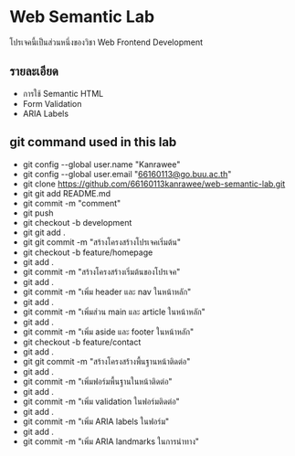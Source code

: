 # Web Semantic Lab
โปรเจคนี้เป็นส่วนหนึ่งของวิชา Web Frontend Development 
## รายละเอียด 
- การใช้ Semantic HTML
- Form Validation
- ARIA Labels 
## git command used in this lab
- git config --global user.name "Kanrawee"
- git config --global user.email "66160113@go.buu.ac.th"
- git clone https://github.com/66160113kanrawee/web-semantic-lab.git
- git git add README.md
- git commit -m "comment"
- git push
- git checkout -b development
- git git add .
- git git commit -m "สร้างโครงสร้างโปรเจคเริ่มต้น"
- git checkout -b feature/homepage
- git add .
- git commit -m "สร้างโครงสร้างเริ่มต้นของโปรเจค"
- git add .
- git commit -m "เพิ่ม header และ nav ในหน้าหลัก"
- git add .
- git commit -m "เพิ่มส่วน main และ article ในหน้าหลัก"
- git add .
- git commit -m "เพิ่ม aside และ footer ในหน้าหลัก"
- git checkout -b feature/contact
- git add .
- git git commit -m "สร้างโครงสร้างพื้นฐานหน้าติดต่อ"
- git add .
- git commit -m "เพิ่มฟอร์มพื้นฐานในหน้าติดต่อ"
- git add .
- git commit -m "เพิ่ม validation ในฟอร์มติดต่อ"
- git add .
- git commit -m "เพิ่ม ARIA labels ในฟอร์ม"
- git add .
- git commit -m "เพิ่ม ARIA landmarks ในการนําทาง"
